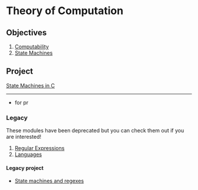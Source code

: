 # Theory of Computation

## Objectives

1. [Computability](objectives/computability)
2. [State Machines](objectives/state-machines)

## Project
[State Machines in C](project)

----------------
- for pr
### Legacy

These modules have been deprecated but you can check them out if you are interested!
1. [Regular Expressions](legacy/objectives/regex)
2. [Languages](legacy/objectives/languages)

#### Legacy project
* [State machines and regexes](legacy/projects/state-mach-regex)
